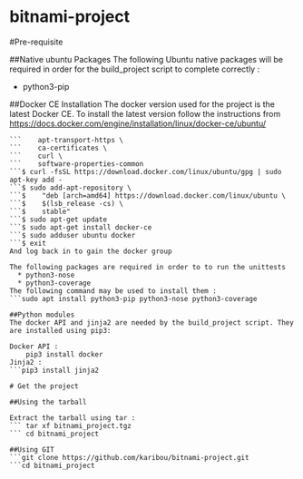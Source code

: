 # bitnami-project

#Pre-requisite

##Native ubuntu Packages
The following Ubuntu native packages will be required in order for the build_project script to complete correctly :
  * python3-pip

##Docker CE Installation
The docker version used for the project is the latest Docker CE. To install the latest version follow the instructions from https://docs.docker.com/engine/installation/linux/docker-ce/ubuntu/
```$ sudo apt-get install \
```    apt-transport-https \
```    ca-certificates \
```    curl \
```    software-properties-common
```$ curl -fsSL https://download.docker.com/linux/ubuntu/gpg | sudo apt-key add -
```$ sudo add-apt-repository \
```$    "deb [arch=amd64] https://download.docker.com/linux/ubuntu \
```$    $(lsb_release -cs) \
```$    stable"
```$ sudo apt-get update
```$ sudo apt-get install docker-ce
```$ sudo adduser ubuntu docker
```$ exit
And log back in to gain the docker group

The following packages are required in order to to run the unittests
  * python3-nose
  * python3-coverage
The following command may be used to install them :
```sudo apt install python3-pip python3-nose python3-coverage

##Python modules
The docker API and jinja2 are needed by the build_project script. They are installed using pip3:

Docker API :
    pip3 install docker
Jinja2 :
```pip3 install jinja2

# Get the project

##Using the tarball

Extract the tarball using tar :
``` tar xf bitnami_project.tgz
``` cd bitnami_project

##Using GIT
```git clone https://github.com/karibou/bitnami-project.git
```cd bitnami_project
